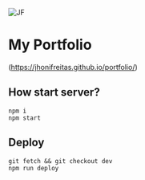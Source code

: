 ![JF](https://github.com/jhonifreitas/portfolio/blob/master/favicon.ico)

# My Portfolio

(https://jhonifreitas.github.io/portfolio/)

## How start server?

```console
npm i
npm start
```

## Deploy

```console
git fetch && git checkout dev
npm run deploy
```